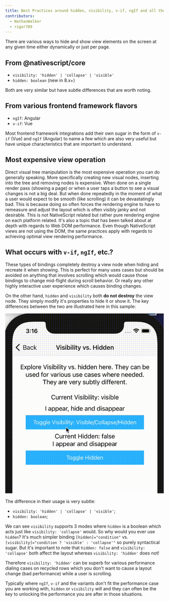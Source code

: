 ```yaml
---
title: Best Practices around hidden, visibility, v-if, ngIf and all those "if" things
contributors:
  - NathanWalker
  - rigor789
---
```


There are various ways to hide and show view elements on the screen at any given time either dynamically or just per page.

## From @nativescript/core

- `visibility: 'hidden' | 'collapse' | 'visible'`
- `hidden: boolean` (new in 8.x+)

Both are very similar but have subtle differences that are worth noting.

## From various frontend framework flavors

- `ngIf`: Angular
- `v-if`: Vue

Most frontend framework integrations add their own sugar in the form of `v-if` (Vue) and `ngIf` (Angular) to name a few which are also very useful but have unique characteristics that are important to understand.

## Most expensive view operation

Direct visual tree manipulation is the most expensive operation you can do generally speaking. More specifically creating new visual nodes, inserting into the tree and removing nodes is expensive. When done on a single render pass (showing a page) or when a user taps a button to see a visual changes is not a big deal. But when done repeatedly in the moment of what a user would expect to be smooth (like scrolling) it can be devastatingly bad. This is because doing so often forces the rendering engine to have to remeasure and adjust the layout which is often visibly janky and not desirable. This is not NativeScript related but rather pure rendering engine on each platform related. It's also a topic that has been talked about at depth with regards to Web DOM performance. Even though NativeScript views are not using the DOM, the same practices apply with regards to achieving optimal view rendering performance.

## What occurs with `v-if`, `ngIf`, etc.?

These types of bindings completely destroy a view node when hiding and recreate it when showing. This is perfect for many uses cases but should be avoided on anything that involves scrolling which would cause those bindings to change mid-flight during scroll behavior. Or really any other highly interactive user experience which causes binding changes.

On the other hand, `hidden` and `visibility` both **do not destroy** the view node. They simply modify it's properties to hide it or show it. The key differences between the two are illustrated here in this sample:

![Hidden and vif](../assets/images/best-practices/hidden-v-vis.gif)

The difference in their usage is very subtle:

- `visibility: 'hidden' | 'collapse' | 'visible'`;
- `hidden: boolean`;

We can see `visibility` supports 3 modes where `hidden` is a boolean which acts just like `visibility: 'collapse'` would. So why would you ever use `hidden`? It's much simpler binding `[hidden]="condition"` vs. `[visibility]="condition ? 'visible' : 'collapse'"` so purely syntactical sugar. But it's important to note that `hidden: false` and `visibility: 'collapse'` both affect the layout whereas `visibility: 'hidden'` does not!

Therefore `visibility: 'hidden'` can be superb for various performance dialing cases on recycled rows which you don't want to cause a layout change (bad performance) while a user is scrolling.

Typically where `ngIf`, `v-if` and the variants don't fit the performance case you are working with, `hidden` or `visibility` will and they can often be the key to unlocking the performance you are after in those situations.
